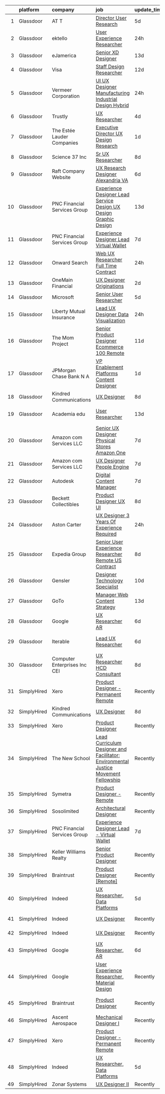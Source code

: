

|    | platform    | company                         | job                                                                                                                                                                                                                                                                                                                                                                                                                                                                                                                                                                                                                                                                                                                                                                                                                                                                                                                                                                                                                                                                                                                                                                                                                                                                                                                                                                                                                                                                                                                                                                                                                                                                                                                                                                                                                    | update_time   | location                  |
|---:|:------------|:--------------------------------|:-----------------------------------------------------------------------------------------------------------------------------------------------------------------------------------------------------------------------------------------------------------------------------------------------------------------------------------------------------------------------------------------------------------------------------------------------------------------------------------------------------------------------------------------------------------------------------------------------------------------------------------------------------------------------------------------------------------------------------------------------------------------------------------------------------------------------------------------------------------------------------------------------------------------------------------------------------------------------------------------------------------------------------------------------------------------------------------------------------------------------------------------------------------------------------------------------------------------------------------------------------------------------------------------------------------------------------------------------------------------------------------------------------------------------------------------------------------------------------------------------------------------------------------------------------------------------------------------------------------------------------------------------------------------------------------------------------------------------------------------------------------------------------------------------------------------------|:--------------|:--------------------------|
|  1 | Glassdoor   | AT T                            | [Director User Research](https://www.glassdoor.com/partner/jobListing.htm?pos=124&ao=1136043&s=58&guid=00000181661d4b96a6a271a806afeccb&src=GD_JOB_AD&t=SR&vt=w&cs=1_e077858b&cb=1655275605226&jobListingId=1007929053466&jrtk=3-0-1g5j1qiu2mbhp801-1g5j1qiuhjor2800-d3d2528466d3b8f3-)                                                                                                                                                                                                                                                                                                                                                                                                                                                                                                                                                                                                                                                                                                                                                                                                                                                                                                                                                                                                                                                                                                                                                                                                                                                                                                                                                                                                                                                                                                                                | 5d            | Dallas, TX                |
|  2 | Glassdoor   | ektello                         | [User Experience Researcher](https://www.glassdoor.com/partner/jobListing.htm?pos=102&ao=1110586&s=58&guid=00000181661d4b96a6a271a806afeccb&src=GD_JOB_AD&t=SR&vt=w&ea=1&cs=1_ef6562f3&cb=1655275605222&jobListingId=1007939618815&cpc=82ABD2B5CEB98952&jrtk=3-0-1g5j1qiu2mbhp801-1g5j1qiuhjor2800-915ffd92501460ca--6NYlbfkN0CLjQmfy67UqlWxJvyH5uxFrQGBFL1cdeZdgq-fUlKTljvii19VO40o9hODfeR06z4R3gKYeA12dSiTX4yFC_llT-SHO-vTVqwBvTr0TUeQ7sqQLmharss2OEzlzSIVsfsJmAiheDQVb3SGwk3mUzb-JDtsyTgnc840NTm9Xfdo-DwM4oPtxPVfXtd_PHWKQmd2QTB184VtNJGx4tBrBV4cjDxi8rKMSUH768CvY4Ep60Jcb8lqp9sqYjCEZt9e6jsYmyoe1xQH2DIi86wi_67hJhlRibs0HHqsXXJgNgq1MCddQU8vWrm8wSwxM5Ur5bPsVVjjdW6BebJCEJLbJ-LzEVyAuwGcWsnv8r4IsS0HBwA2zJzma5r6aRfmJb4mldYGEpCcUvu2_SQqtlxIaUbWuKJGA7NS8LkZTf25-RcOu5WFYt7iJuLbQ6lzADSD17jBELLKMSZqytfOWW094E4gUsq8v93M6QO22Zscyvsz1oyqhomajEfQ42CJAysBZ3He7Ax4WTqsFLtRlhXIJBcR)                                                                                                                                                                                                                                                                                                                                                                                                                                                                                                                                                                                                                                                                                                                                                                                                                                                                                                                                  | 24h           | Washington, DC            |
|  3 | Glassdoor   | eJamerica                       | [Senior XD Designer](https://www.glassdoor.com/partner/jobListing.htm?pos=115&ao=1136043&s=58&guid=00000181661d4b96a6a271a806afeccb&src=GD_JOB_AD&t=SR&vt=w&ea=1&cs=1_d4b6fe99&cb=1655275605223&jobListingId=1007910259550&jrtk=3-0-1g5j1qiu2mbhp801-1g5j1qiuhjor2800-4de8757ff4c289de-)                                                                                                                                                                                                                                                                                                                                                                                                                                                                                                                                                                                                                                                                                                                                                                                                                                                                                                                                                                                                                                                                                                                                                                                                                                                                                                                                                                                                                                                                                                                               | 13d           | Remote                    |
|  4 | Glassdoor   | Visa                            | [Staff Design Researcher](https://www.glassdoor.com/partner/jobListing.htm?pos=117&ao=1136043&s=58&guid=00000181661d4b96a6a271a806afeccb&src=GD_JOB_AD&t=SR&vt=w&cs=1_9745beca&cb=1655275605223&jobListingId=1007914977157&jrtk=3-0-1g5j1qiu2mbhp801-1g5j1qiuhjor2800-6e5edac88f45572f-)                                                                                                                                                                                                                                                                                                                                                                                                                                                                                                                                                                                                                                                                                                                                                                                                                                                                                                                                                                                                                                                                                                                                                                                                                                                                                                                                                                                                                                                                                                                               | 12d           | Austin, TX                |
|  5 | Glassdoor   | Vermeer Corporation             | [UI UX Designer   Manufacturing   Industrial Design   Hybrid](https://www.glassdoor.com/partner/jobListing.htm?pos=101&ao=1110586&s=58&guid=00000181661d4b96a6a271a806afeccb&src=GD_JOB_AD&t=SR&vt=w&ea=1&cs=1_8d3a9c6f&cb=1655275605221&jobListingId=1007939572469&cpc=CE83898D3A5B2434&jrtk=3-0-1g5j1qiu2mbhp801-1g5j1qiuhjor2800-5814b1387374f9ff--6NYlbfkN0AQhm7jCNPWkAtdbrHYinuEF-a0ad_XwdBYqI5V9T1t0eKmjEvq3vv5sOGzcJNLHLvIjBhYqmqlClFR6e98mvR4lkpUc3f2JXGugAMhnxLn-m9ANesKFbG4fAHzH33GX4vDGc_zmHO1yvG1hduN-bPLqT7qrNTUkiEl4C7Evff0_3N74_eX90ADEyK0E18Btu_ruYf9sFPCWTXmC16YlS-C4zeuU71fkVC8yBlJ7SdcGSzIwiC6fjjhbm9gEWvCQXVQSwThqFqrQ8iobR0CqTysp_8AjuBS5H1AV2XaQ7AK5buf3CSj4DQT-NNB31Aif3ycC7NSFzNSzLaZAo7Hmxm0YA9NuLqs8CvXZ0nTk-w7deIGuK-nBILuffe3iw2Xjd16bNMy-Qr17IQs9v7ikhQz8HLDnMgPFgqQwgoP93OUYWq0bA3Qhz1b0Yr6yEBVv20LqUg09gLGTlTK9sgOBZQOKd5TJwM-Cyg-qT_VZvzaW0_P2FEtBFTpLpP-U6lkTVQLPIQSBUKKFQ%3D%3D)                                                                                                                                                                                                                                                                                                                                                                                                                                                                                                                                                                                                                                                                                                                                                                                                                                                                                                     | 24h           | Pella, IA                 |
|  6 | Glassdoor   | Trustly                         | [UX Researcher](https://www.glassdoor.com/partner/jobListing.htm?pos=127&ao=1136043&s=58&guid=00000181661d4b96a6a271a806afeccb&src=GD_JOB_AD&t=SR&vt=w&cs=1_e8b74bce&cb=1655275605227&jobListingId=1007932383429&jrtk=3-0-1g5j1qiu2mbhp801-1g5j1qiuhjor2800-c3d90aaf2c817c95-)                                                                                                                                                                                                                                                                                                                                                                                                                                                                                                                                                                                                                                                                                                                                                                                                                                                                                                                                                                                                                                                                                                                                                                                                                                                                                                                                                                                                                                                                                                                                         | 4d            | San Carlos, CA            |
|  7 | Glassdoor   | The Estée Lauder Companies      | [Executive Director  UX Design   Research](https://www.glassdoor.com/partner/jobListing.htm?pos=103&ao=1110586&s=58&guid=00000181661d4b96a6a271a806afeccb&src=GD_JOB_AD&t=SR&vt=w&ea=1&cs=1_4ba6b0b7&cb=1655275605222&jobListingId=1007936688010&cpc=FD56AAAF1899B499&jrtk=3-0-1g5j1qiu2mbhp801-1g5j1qiuhjor2800-c2b845cbefcab524--6NYlbfkN0CxGdjep8Kzl0oB9O7apyRfO4_gxrOgeSrUZstG6H8c5sFfK8-LW0KgkBVxYSn8XH2mBqPZ52PnMa0CgR7CHDJbOsgYdf6UZag9E3mjpnO_OnbZ-Kxf1XMwz3nxlj8jsevQOC4nBtXXISgg6aPw84qNoaCwnHVfLZynf5EJl8FLukmgCIEJJLs1iOi4IKVlazdzGYOg1COE7zNZDWI4Hibg8PwqZbvy465jEPXkFKE8FzDg6X7q8tIB5SXGFsTvlviMQqTolF7jNzUrNyK2nfpYwhNFSgbpjriTjsDqOab2KVMhh-SVF_2zsQIogVW7ZABVCDJE5MzQpHSj2E-QxI8wmxMVimxa2MjONZ-1OeCwdNXqtT8-SLUMqUQAvzouU3Gvu0FKmjX7Tv6PPPujPDGo9sP3ACHoT9LKNeWG8CVqU3neZbxnF0opfFaTfPb_j939KdKDqQ5ixTqUZuTal4BRxqEyjOwo-sbKSryUK_qqnTJgJS-pskpqb7k50heIjT3nAD6nonZRqk657mkDl1Up)                                                                                                                                                                                                                                                                                                                                                                                                                                                                                                                                                                                                                                                                                                                                                                                                                                                                                                                    | 1d            | New York, NY              |
|  8 | Glassdoor   | Science 37 Inc                  | [Sr  UX Researcher](https://www.glassdoor.com/partner/jobListing.htm?pos=129&ao=1136043&s=58&guid=00000181661d4b96a6a271a806afeccb&src=GD_JOB_AD&t=SR&vt=w&ea=1&cs=1_759d9442&cb=1655275605227&jobListingId=1007921898768&jrtk=3-0-1g5j1qiu2mbhp801-1g5j1qiuhjor2800-2cbd305bc3d6ca8e-)                                                                                                                                                                                                                                                                                                                                                                                                                                                                                                                                                                                                                                                                                                                                                                                                                                                                                                                                                                                                                                                                                                                                                                                                                                                                                                                                                                                                                                                                                                                                | 8d            | Remote                    |
|  9 | Glassdoor   | Raft Company Website            | [UX Research   Designer  Alexandria  VA ](https://www.glassdoor.com/partner/jobListing.htm?pos=125&ao=1136043&s=58&guid=00000181661d4b96a6a271a806afeccb&src=GD_JOB_AD&t=SR&vt=w&ea=1&cs=1_3ed6a08b&cb=1655275605226&jobListingId=1007926793427&jrtk=3-0-1g5j1qiu2mbhp801-1g5j1qiuhjor2800-0f58f5d14b600521-)                                                                                                                                                                                                                                                                                                                                                                                                                                                                                                                                                                                                                                                                                                                                                                                                                                                                                                                                                                                                                                                                                                                                                                                                                                                                                                                                                                                                                                                                                                          | 6d            | Alexandria, VA            |
| 10 | Glassdoor   | PNC Financial Services Group    | [Experience Designer Lead  Service Design  UX Design  Graphic Design ](https://www.glassdoor.com/partner/jobListing.htm?pos=108&ao=1110586&s=58&guid=00000181661d4b96a6a271a806afeccb&src=GD_JOB_AD&t=SR&vt=w&cs=1_bedd2241&cb=1655275605222&jobListingId=1007909811222&cpc=1160948BCBA38B5B&jrtk=3-0-1g5j1qiu2mbhp801-1g5j1qiuhjor2800-f660ea2f247f7b44--6NYlbfkN0AMofH_6zXbiqn6xehDj89HQNfpf30LHk40Y3Yl5cZTpm-EXukPQNetNbgZyPcaSjlzxCjcqXpKjNzFi0IcXlGD241zTaxqoQYUoaBXR3HfkTEeYfcMe6mgGVv8b7Z7Z-e-b1tUQysCOVcpEj16Nz-3xJv0FT6HCsL90pBUWEmhNaxqdti5aetlM32ebwCi2aAdRBSd7HimYPgHJe7too-E8omOx2eeyRau2AnGOciLdjioOosivNscOgWsrTEPtAoV07yuZLuQ1vuZ_GTTcQqSDyh_9scZbL0nFdBvXJbBxMmNYLgz0pWvjVWbnkojTuagWDlRToF7LF5KLjjjFnCvPNwzSfKP9_vn420fXKBpqnAxWChiZDRsFllzenOwq9cDCDNOrbBLZmyFTDqZ9g-nA36rylOUpWh1RRu0ChGxNxoj-qQbB2rFWXQclsg8mdR0IJXKCM3-8CMo3xsa9v5cw2zV7bA6WaL9gUvYpDO1JEhgvQGxC3kNDNqFmV9t4o2oGrQ671ZLi2RjechYaW8thhtBannXG8jU9KAMo5X4x0MtzpPM3414z3mIkVZrxtjcVC5gbU_wlim3vkV_OBh26dwYQhWO3YPX2ABw2tp6Ljz6IQVVS6n4ZsUzUWtHpcksSk4eGjs31106aj6yojLB6-fCmqjtel7wsFp_Q-8digpvBPiAGV7Kmtl25IO7ItHOs7DxEwJRBY8DgwS0Xwf3XC1f9QauMQHstmkVStJF-izIQdfXuu5uZksxbyJZZKNQOOTJQmDclHZcGkPR6Ccvk8IPRSEUssY7r8OB2_5HWPQrEgipEWhGnc8CAhWTBDSGpHaUBmaFKt6_UxHWNd9eWIfEjoVAiQ78HrcQttmYk7RsxHxsXkz9AIoq2FxCqCSuFpEkeld0sg9pG4PUYs_C1DIRvvhch-67f7keyjQlw78TcmqAXO7bynkTu4HjWA2Jfx6Tzo-THAZ8WEfl-pCR12D4IUqfxCUIX96b665Cnxxlsi_Pbp0BRsrREM3bj8qrXTu_Huv4OIJsdKSdxrh0X6wvN8yUqp0sZFawV8snRJkJJ2bW-V8A9u9TrB5Ml_oq3gACxVNDBrarklGJ7VkdTfm1Glk17KY6-c_ryKgGo40TtrMcgfBgECvP30idI1TVQSb0VCGiTcOG3TajJOq1EbVgeomc-4v1g5pReWU9M6aRa7PLtB7EnbxVPG823no0v2TPhjddXlBxapj43B9L2o4PT-ycMuSy_BAZWKbBMFaUCgHZaB-DZZ7mQzq-Jr2e1QxUjUVyFvNe0vvtlOXF9smty2KLWeImU9vg4TiZW0q2qyb9gORSIVLPiEIyTcDk1AWw8AMfVhYlltHoBDhOnd77DYwdeQb88uEwtMo-QQ%3D%3D) | 13d           | Pittsburgh, PA            |
| 11 | Glassdoor   | PNC Financial Services Group    | [Experience Designer Lead   Virtual Wallet](https://www.glassdoor.com/partner/jobListing.htm?pos=107&ao=1110586&s=58&guid=00000181661d4b96a6a271a806afeccb&src=GD_JOB_AD&t=SR&vt=w&cs=1_62c6deae&cb=1655275605222&jobListingId=1007923495855&cpc=FAE5E775D180B2FB&jrtk=3-0-1g5j1qiu2mbhp801-1g5j1qiuhjor2800-576b7332490ec572--6NYlbfkN0AMofH_6zXbiqn6xehDj89HQNfpf30LHk40Y3Yl5cZTpm-EXukPQNetNbgZyPcaSjl_CT7Iwa2Ww9PL5vDcyeit2RiyYumI0QJGvHfKuRGmU1l2Z5tZh9jpBx_D5h1p10mU2Cy7OKZWHNFxu2UMLPJiULUvO-jyPyOXfpmzraJeeXJVTGYHOvNeRE8kV3ePydtxU3JtW4720WSjE5YztifhZw4T4UIVoeeCU5i3p4zaX_IT8rKF_0MLdl17FeQLVkw2tppB-4bH9RWIMFMXC00KYym0D2KewTjmCvUxnWXMcMpyLWCa3wX1bvq5x6JulngRFo7ZxjqNARS4gIALLLe4Y-wdfhehyvPN4dJFlb3_N7qvFDlVAnwdjzLBSuVz8KF8D3nYkpi0ybL8T-K1qPIZdfVa_Cif3wIsKzWp6gABhCllW4TIUkmuUBgS2Du6tio5BsQnSi8vPt69X3ftBIru0aaNdX5gy_yCAc9wWZbpi0-nwu1q_Odq7zbDTuF6l9M3G77NhsYBEtmC_TDj82NYjEc322OJIRcjjkTVc8Zg0BEsRU54sDNAbVaxQZm28X0OZgFt2s_3jbgXhvQQAJgCBctLg_pyqCS1Kb5XYe5d5tuhJRgGroQPEBVy76JQyZRD7vRwVMadXYDtA8iv02OTDSQ32J6nzMa1yogRJZwi8JaZtzWnrp9ITI_sAlszCI_ABgCuXnPDeJVA0XsP4HHlCDcT3EOlmn1DBYAB3_Du9Sv6Kiu9zVmir8zUXh648BKmV7DKcnNTcmaghPOcU2wLYXeKekUmFzmVy8E3wE9TQrus-BOfD8QV1ccncfQKqgvgW3A5MHs4AEZJZnBQTz_yRS-WUQQELrYir9vmAUiwfZH7N9zmfcCIvP-FVYvAgAFTOUaCAECYFbA90WyZPzjR3kGvhBLuMe3QO_dCG7ZdbXw1peuSqhirWTqqq8q_j4apdHgko1lYjbGHGmLZOEBFofS1ohYXDa8wkxe8TT3WBGllycZOag5wp6ztT9AL0ad0Etw7nmCxOb0XUXeR4y8WPfvLzzmiHPexc7Ep-aOyTZbw288ArFiNq5Zk8fs4F93hD9kLVBShanbkK5hXfxwYDrEcuXujIE7oMa9bfmnHI42e04UTude0iGIOxa3veRusaFijTE6p49YaRXYqVJHZcyUeeNaXmwgiI5p8CMeN7AkqdV2qZgNEL0IjD7WtKWvhgm2ALEpVnPZDYiiOfVtA2LCb5B9oBJXp10fwzYDbudSn35qs__j_RnntmCngXfk%3D)                                                                                                                                          | 7d            | Pittsburgh, PA            |
| 12 | Glassdoor   | Onward Search                   | [Web UX Researcher  Full Time  Contract ](https://www.glassdoor.com/partner/jobListing.htm?pos=105&ao=1110586&s=58&guid=00000181661d4b96a6a271a806afeccb&src=GD_JOB_AD&t=SR&vt=w&cs=1_23cbd6f5&cb=1655275605222&jobListingId=1007940042341&cpc=AF1E4A3695F490BE&jrtk=3-0-1g5j1qiu2mbhp801-1g5j1qiuhjor2800-46016db12243d46a--6NYlbfkN0B7YoEZZ2QAGDyEGGmBPAUWSHc1Mt3sMCn9FehKcWA3w0jw7EbYYLNYrsl7tzDtlmlQSUvfRpJRCbv_P0iYogh_lSFwspnq4sCwQ51b79w-0e-rcgtuqIJpxCMci_goJtyYRxG9MaUhxITQ-9vrLjypFDZqPJxd_WX2bfBWTrzN5gSQrBTR7A1EN8wevyto1QbBKvT1f1AqhRbLzq4L7z2cClPPYPrjtApRKKkGVAIJGnq_1Sl6ooxQsYTYA6UfSVsSgvi2HYpfcQ2hQag2TLTrbfwLyMy0dLEdELTO6b-HDO4PKY5gfKQN1l2eks5aUVP9oj5jG7nA00lBGlpgiGHbRnKo-96QtdijgPsG7APNImSlT9X7GQ_sp2f-ZqCdSgnIlMwv_wKoLpMzRTTc6epuvk2wSb7GY5U4YkEb5YLqaWdUhgWswVIFA8ZZPDvD2iVKQPishX56ZNY9zD1IhgyCTaz_-QFoxnahrDsHyCmaVUkjjaYOsSHjPsDy3LW0KjDeLqwRSRHCCcMp7tjk987AcWHjBLgiqBdr0pHLRuQXCwIFuHf5FJbe4WZEtkwthFmEHcB1Pi8qC3n-vdvdP8agrtNSEfKC7u5SBOBT-Kx5OxoMTxfI81zm-AphRfBjGPkoegEpK5KNuq1BIekuScF7GcfoyxzMTv4Nnr42Fd5lgfHvXuYDAhxKTkvSxP0u8MGU07vqacBUJ2GQmWKCEVcI4ZsvNnt3r3Cxn8FuYcuQb8j24rOEsOo2VXUE9sSwmM1wk8loYirlpqJvKCZRLzQCAWLzFgAfi_M4vysGKZjZPqGF3Jxx66FqcXaSpJLM2CAZ2TQTKeWtkqu2ND9WWH1KOQU_2pvDDPPIpzKUg2MKLl8wGkViw3fZqdba9tOvD6Zuo2fMXfro9hdODvYlaS6r_baMgtzUk5InSjdqrn0Pwidun2lhJZsBJYWgCCeeA58-gySFSXqL36w8hJp52dGgoPNydV5T2i--JNVdEh1DABQ_RiPN_z_TVqxPP9A6o_IXS9_F4zC-Xw%3D%3D)                                                                                                                                                                                                                                                                                                                                                                                              | 24h           | Newark, CA                |
| 13 | Glassdoor   | OneMain Financial               | [UX Designer   Originations](https://www.glassdoor.com/partner/jobListing.htm?pos=109&ao=1110586&s=58&guid=00000181661d4b96a6a271a806afeccb&src=GD_JOB_AD&t=SR&vt=w&cs=1_0d59a9bf&cb=1655275605222&jobListingId=1007934652717&cpc=47CFDC01B3F81FAC&jrtk=3-0-1g5j1qiu2mbhp801-1g5j1qiuhjor2800-655a13ca110b8d0e--6NYlbfkN0Bjlu5n-gv5HO0Uw8oUWkLCzq7-4ueCq4bqHo-b0jTNgEo79qTxKEF1eiLEZ0uE3qfneuo-fLvPZHgJQCk9lQkOpW9LDx7iqb7FNLwwsrXhSRnqo8N6_D49VviN9IBgeXL7Me5NY4da_5_1tH042Cdp1mDcMT1qxbDDsCisQQfcWWB3KOFgp8mckf4S0gEANgDUui6rHhd9IFCfw-DXCnYri17LkSJEJwvL-ct3gCm3EZ2RKe_oSFpIncXh-X5MNSuWW7ZLDSV8oaVZbezFxUQR74XFsfmmbGfRyJQYh0R-dIG3t1Y3rZ6PyqFhx8bnwTPq4TL_QewJOIT5_JY0El1VszIH_0XEX__kj_caBIa4kqGgrar_YJZFwQSVi8GGfi0B_ffmv-yfWhdE-cmYrY1RVNACLRyWhdGZgmBpGDkpZnuqqgYZOPd9S3TiYMUawrg%3D)                                                                                                                                                                                                                                                                                                                                                                                                                                                                                                                                                                                                                                                                                                                                                                                                                                                                                                                                                                                                                         | 2d            | Fort Worth, TX            |
| 14 | Glassdoor   | Microsoft                       | [Senior User Researcher](https://www.glassdoor.com/partner/jobListing.htm?pos=118&ao=1136043&s=58&guid=00000181661d4b96a6a271a806afeccb&src=GD_JOB_AD&t=SR&vt=w&cs=1_8a807968&cb=1655275605223&jobListingId=1007929531807&jrtk=3-0-1g5j1qiu2mbhp801-1g5j1qiuhjor2800-6a71becde8edb400-)                                                                                                                                                                                                                                                                                                                                                                                                                                                                                                                                                                                                                                                                                                                                                                                                                                                                                                                                                                                                                                                                                                                                                                                                                                                                                                                                                                                                                                                                                                                                | 5d            | Redmond, WA               |
| 15 | Glassdoor   | Liberty Mutual Insurance        | [Lead UX Designer   Data Visualization](https://www.glassdoor.com/partner/jobListing.htm?pos=104&ao=1110586&s=58&guid=00000181661d4b96a6a271a806afeccb&src=GD_JOB_AD&t=SR&vt=w&cs=1_a88caac6&cb=1655275605221&jobListingId=1007940071636&cpc=E773D000C9BC26FA&jrtk=3-0-1g5j1qiu2mbhp801-1g5j1qiuhjor2800-23c8841b6c21757c--6NYlbfkN0D19kSVUiNzG2UWy1lRGehFMusHrHGUl8ru40ax50wmt-THYVDVXiQ1RxehNPznEJE1U7VDE0f2KIsFInOFhur_BYiO6_npZ3qtwMUX1c-HLGgfGN79yWfITd6vLFPpn0JsUPpP4kjWKD_NlSFGJfZJuLLIw_jLgqt9CjkkYS7CbD0SS8COKb4tqmulSzt0qpz5goKHyp1-NMwevO81Ie-S8l_cBH-aXQ4vFJhL6lj8ed9YQBBF-EVfAUieF4pF6pKCOQ8p03i3JYShUFyk2esjeENMMmv6X1tWvfr639qgd1g39pmGbvHtwq6_VASuYZfsjbopRWr87HctSy5o_6VSnXnd0vZdWiVO-G5iFjNktMDqXwzadAi0YXnFfa50Eqj2jZ-BH24SlJmDRWceAEJW4l7shBiLjy9xyCPjAM21MmGpS58_cVGQV4rkYUZeeuq5X3iWFX4K8fhQR0L4oMUiYGM2TwVzyo93FFnupW5VVUGD0TE_Ansj9oAqe4a1TLXDAUdZordRfAaRHV9KKYxIczFSQFphhI_-xCg8yPbhUVqqwjTvmDnAbPrfAuVBw-e-7C26PSqzWuw5ihOveFo0_FUQnjcgHt7FYbF3Xyg-HTbl6MWrFl3_KFmF-xaCKf-Z-dvBl4eLKw%3D%3D)                                                                                                                                                                                                                                                                                                                                                                                                                                                                                                                                                                                                                                                                                                                                                                                                | 24h           | Remote                    |
| 16 | Glassdoor   | The Mom Project                 | [Senior Product Designer  Ecommerce  100  Remote ](https://www.glassdoor.com/partner/jobListing.htm?pos=106&ao=1110586&s=58&guid=00000181661d4b96a6a271a806afeccb&src=GD_JOB_AD&t=SR&vt=w&cs=1_1c476a4c&cb=1655275605222&jobListingId=1007916631797&cpc=D2F1DE17EE1F43B9&jrtk=3-0-1g5j1qiu2mbhp801-1g5j1qiuhjor2800-5dc217c156d2c160--6NYlbfkN0BDp_epf89aHDQhKpPegNJQ_ldQpEFZQsM9OcONMGxWx6pU56EKHF58QjVdAUvn2gUtaHUX3eLkJUiJQbi6OaBCyzUet3Z3d50_CjC2tXwtJcpx5M_a7xHbrE0_NT1JBo_I04700zYR1GArHt4e4I2AyoeFWxNoCyUlXVVhu8DkOuV_rtohP-ykCF1AY_QxfwfVB3lUKmJmT6c8UsHYZKBh9_PiDMuowFYfTJua1TS7KuDfL2-0BYBGDLqdoZtILurLeS82PA_jK2c37Yn1zYXfhJ9dZkt65hYtJl9kKhER5JWZwqUeMY9mC1Yc_xMB-mrXGsVWYy_2AptnESMFLebKiVCaW_LAyj_WmADnlQdLfhMRSzLLwFDZ4ORDBfNdgeLX6CLyYDVVVQ5ZY67ZiFjcVSN0qd-cTwHgFdrAfRpTkMFVD0WvXhm-uyFZLcxCjKQ4MWuKZgFOIqrWlkC3RHPPXwl65OVJglfdolgDUXSqNLtCMODvM35NidQBrEYF6aoVkZaIgGhqjpHip4mjxzrocGfeOJKV23cfJobR_PoGXcFXyge2JtuqKe2ipqNmPwbl0Fu6JfngmA%3D%3D)                                                                                                                                                                                                                                                                                                                                                                                                                                                                                                                                                                                                                                                                                                                                                                                                                                                     | 11d           | Remote                    |
| 17 | Glassdoor   | JPMorgan Chase Bank  N A        | [VP Enablement Platforms Content Designer](https://www.glassdoor.com/partner/jobListing.htm?pos=119&ao=1136043&s=58&guid=00000181661d4b96a6a271a806afeccb&src=GD_JOB_AD&t=SR&vt=w&cs=1_4670b772&cb=1655275605223&jobListingId=1007935152602&jrtk=3-0-1g5j1qiu2mbhp801-1g5j1qiuhjor2800-35e50d5fd16cc711-)                                                                                                                                                                                                                                                                                                                                                                                                                                                                                                                                                                                                                                                                                                                                                                                                                                                                                                                                                                                                                                                                                                                                                                                                                                                                                                                                                                                                                                                                                                              | 1d            | Columbus, OH              |
| 18 | Glassdoor   | Kindred Communications          | [UX Designer](https://www.glassdoor.com/partner/jobListing.htm?pos=112&ao=1136043&s=58&guid=00000181661d4b96a6a271a806afeccb&src=GD_JOB_AD&t=SR&vt=w&ea=1&cs=1_305f6a4e&cb=1655275605223&jobListingId=1007921846710&jrtk=3-0-1g5j1qiu2mbhp801-1g5j1qiuhjor2800-f343ba97e14ae0b7-)                                                                                                                                                                                                                                                                                                                                                                                                                                                                                                                                                                                                                                                                                                                                                                                                                                                                                                                                                                                                                                                                                                                                                                                                                                                                                                                                                                                                                                                                                                                                      | 8d            | Remote                    |
| 19 | Glassdoor   | Academia edu                    | [User Researcher](https://www.glassdoor.com/partner/jobListing.htm?pos=114&ao=1136043&s=58&guid=00000181661d4b96a6a271a806afeccb&src=GD_JOB_AD&t=SR&vt=w&cs=1_f4031d50&cb=1655275605223&jobListingId=1007910214555&jrtk=3-0-1g5j1qiu2mbhp801-1g5j1qiuhjor2800-2cfd38210a17fdc2-)                                                                                                                                                                                                                                                                                                                                                                                                                                                                                                                                                                                                                                                                                                                                                                                                                                                                                                                                                                                                                                                                                                                                                                                                                                                                                                                                                                                                                                                                                                                                       | 13d           | San Francisco, CA         |
| 20 | Glassdoor   | Amazon com Services LLC         | [Senior UX Designer  Physical Stores  Amazon One](https://www.glassdoor.com/partner/jobListing.htm?pos=126&ao=1136043&s=58&guid=00000181661d4b96a6a271a806afeccb&src=GD_JOB_AD&t=SR&vt=w&cs=1_863ae7d8&cb=1655275605226&jobListingId=1007922677498&jrtk=3-0-1g5j1qiu2mbhp801-1g5j1qiuhjor2800-b88d444403b591c1-)                                                                                                                                                                                                                                                                                                                                                                                                                                                                                                                                                                                                                                                                                                                                                                                                                                                                                                                                                                                                                                                                                                                                                                                                                                                                                                                                                                                                                                                                                                       | 7d            | Seattle, WA               |
| 21 | Glassdoor   | Amazon com Services LLC         | [UX Designer  People Engine](https://www.glassdoor.com/partner/jobListing.htm?pos=116&ao=1136043&s=58&guid=00000181661d4b96a6a271a806afeccb&src=GD_JOB_AD&t=SR&vt=w&cs=1_6b5799e2&cb=1655275605223&jobListingId=1007922687053&jrtk=3-0-1g5j1qiu2mbhp801-1g5j1qiuhjor2800-706c21dc2cb9d1c6-)                                                                                                                                                                                                                                                                                                                                                                                                                                                                                                                                                                                                                                                                                                                                                                                                                                                                                                                                                                                                                                                                                                                                                                                                                                                                                                                                                                                                                                                                                                                            | 7d            | Seattle, WA               |
| 22 | Glassdoor   | Autodesk                        | [Digital Content Manager](https://www.glassdoor.com/partner/jobListing.htm?pos=130&ao=1136043&s=58&guid=00000181661d4b96a6a271a806afeccb&src=GD_JOB_AD&t=SR&vt=w&cs=1_491fb6f5&cb=1655275605227&jobListingId=1007924255602&jrtk=3-0-1g5j1qiu2mbhp801-1g5j1qiuhjor2800-25a9e8c58a93f385-)                                                                                                                                                                                                                                                                                                                                                                                                                                                                                                                                                                                                                                                                                                                                                                                                                                                                                                                                                                                                                                                                                                                                                                                                                                                                                                                                                                                                                                                                                                                               | 7d            | Boston, MA                |
| 23 | Glassdoor   | Beckett Collectibles            | [Product Designer  UX UI ](https://www.glassdoor.com/partner/jobListing.htm?pos=113&ao=1136043&s=58&guid=00000181661d4b96a6a271a806afeccb&src=GD_JOB_AD&t=SR&vt=w&ea=1&cs=1_8c4a5857&cb=1655275605223&jobListingId=1007920548321&jrtk=3-0-1g5j1qiu2mbhp801-1g5j1qiuhjor2800-7ce6155e380e491a-)                                                                                                                                                                                                                                                                                                                                                                                                                                                                                                                                                                                                                                                                                                                                                                                                                                                                                                                                                                                                                                                                                                                                                                                                                                                                                                                                                                                                                                                                                                                         | 8d            | Remote                    |
| 24 | Glassdoor   | Aston Carter                    | [UX Designer  3  Years Of Experience Required ](https://www.glassdoor.com/partner/jobListing.htm?pos=110&ao=1110586&s=58&guid=00000181661d4b96a6a271a806afeccb&src=GD_JOB_AD&t=SR&vt=w&ea=1&cs=1_044b848e&cb=1655275605223&jobListingId=1007939682292&cpc=6FC5BA77C9A4CD78&jrtk=3-0-1g5j1qiu2mbhp801-1g5j1qiuhjor2800-2faf306938daba57--6NYlbfkN0ChYVx_I3yfZ_JDY3EFoivtqvi_stwnZ_kRt8Dowt_l_d1ydueao4NEv8X4QANiVn8o81PpOrtHJmuWw0UIOcgqCa-vQY-i4HJ24p5p0jm2mMZdgWXqleTMydSQA--QueAsrArFUk8BEJejJWYNH3QC9OrU8jHHvj97I6e_3ar3Q9fHoDFMCShoAN7G9fcNhZs9wvBp-SqbGKA3EUIaDlAa4IPz9_HiCRQQMB1qh2cf5SILyHnQ00eMAX9W7abhcq7MD2hcgV9rvdVINWpiPWjMpMX99QIEJjUQ0qARkDvyAAnRlqdL01l5tHBqQMuYDcNYIIib_sEtGhfa3etDU9140mUVY1fF_9D9kzKS5ISHJU1vWri1hkXHdmEr4NbhPQTNH9T1bRNz7I6VUrLRh4Vt1VhIJdcdT3jyX4grVuSkjcdgpjVjPk0Jp9CSQrbZ8VVEBB-nC3DWssQLaM-a0YauZ2HXOrwd3l_VglVMYiaXhKpUKbFUr6sAqZC1tJ__D0ZvX-GJ4lec5ShRlDY-xkn9OQdEZ1KNalA7EV94gv4C2jiEUKs1A80i2he1XBftywCduUASwX7OaTZ9etZ0QHD7vVHRSTxWQ-PbtRk04KRd0QU-InJZCF_RCO1vOD1ij6DIOANpSqhJcxpFM2sVOAMTdNC6Ef-HHjI_OxFOcuzNSvYwgTj-zO3P85_UYTLBbu2CzxZvKgcS4fWfhquaAWm6Ujx4b6_Nvx7orBcGX5nUf988lQ3PjnbNEUKLVd9iP4A34eFy9Hsnhfipbx-spL9z0huBqeoIboqj3W7D6TFkrAWEpYOweFOstd9y5y4QEP1JExnERXo-E3EQ79R-iL2EOMl3OK_OF97XATmhRhdmPfTAKTxQYUGZVc8sBMMJrqndi-xX5A03zv7lKMIY2y8MlU_wCqbtZfFwqBhbOE2Pp94QR-if8YFEzAjlWGE6JNM-D3Bla_HvlzoQhdTlPbDIEgTdFDGeYho%3D)                                                                                                                                                                                                                                                                                                                                                                                                                                 | 24h           | New York, NY              |
| 25 | Glassdoor   | Expedia Group                   | [Senior User Experience Researcher   Remote  US   Contract ](https://www.glassdoor.com/partner/jobListing.htm?pos=123&ao=1136043&s=58&guid=00000181661d4b96a6a271a806afeccb&src=GD_JOB_AD&t=SR&vt=w&ea=1&cs=1_3fbbbba8&cb=1655275605226&jobListingId=1007921506891&jrtk=3-0-1g5j1qiu2mbhp801-1g5j1qiuhjor2800-0afa602929549c66-)                                                                                                                                                                                                                                                                                                                                                                                                                                                                                                                                                                                                                                                                                                                                                                                                                                                                                                                                                                                                                                                                                                                                                                                                                                                                                                                                                                                                                                                                                       | 8d            | Seattle, WA               |
| 26 | Glassdoor   | Gensler                         | [Designer Technology Specialist](https://www.glassdoor.com/partner/jobListing.htm?pos=122&ao=1136043&s=58&guid=00000181661d4b96a6a271a806afeccb&src=GD_JOB_AD&t=SR&vt=w&cs=1_6f948848&cb=1655275605225&jobListingId=1007917542324&jrtk=3-0-1g5j1qiu2mbhp801-1g5j1qiuhjor2800-f7627c12d413dfa5-)                                                                                                                                                                                                                                                                                                                                                                                                                                                                                                                                                                                                                                                                                                                                                                                                                                                                                                                                                                                                                                                                                                                                                                                                                                                                                                                                                                                                                                                                                                                        | 10d           | Las Vegas, NV             |
| 27 | Glassdoor   | GoTo                            | [Manager  Web Content Strategy](https://www.glassdoor.com/partner/jobListing.htm?pos=128&ao=1136043&s=58&guid=00000181661d4b96a6a271a806afeccb&src=GD_JOB_AD&t=SR&vt=w&cs=1_d7c8b64c&cb=1655275605227&jobListingId=1007910497836&jrtk=3-0-1g5j1qiu2mbhp801-1g5j1qiuhjor2800-78ccaa84cafbe570-)                                                                                                                                                                                                                                                                                                                                                                                                                                                                                                                                                                                                                                                                                                                                                                                                                                                                                                                                                                                                                                                                                                                                                                                                                                                                                                                                                                                                                                                                                                                         | 13d           | Remote                    |
| 28 | Glassdoor   | Google                          | [UX Researcher  AR](https://www.glassdoor.com/partner/jobListing.htm?pos=120&ao=1136043&s=58&guid=00000181661d4b96a6a271a806afeccb&src=GD_JOB_AD&t=SR&vt=w&cs=1_ec09151c&cb=1655275605223&jobListingId=1007926549078&jrtk=3-0-1g5j1qiu2mbhp801-1g5j1qiuhjor2800-d861bfc41e3b8d5e-)                                                                                                                                                                                                                                                                                                                                                                                                                                                                                                                                                                                                                                                                                                                                                                                                                                                                                                                                                                                                                                                                                                                                                                                                                                                                                                                                                                                                                                                                                                                                     | 6d            | Mountain View, CA         |
| 29 | Glassdoor   | Iterable                        | [Lead UX Researcher](https://www.glassdoor.com/partner/jobListing.htm?pos=121&ao=1136043&s=58&guid=00000181661d4b96a6a271a806afeccb&src=GD_JOB_AD&t=SR&vt=w&cs=1_0721bb6f&cb=1655275605225&jobListingId=1007926401455&jrtk=3-0-1g5j1qiu2mbhp801-1g5j1qiuhjor2800-7e6837ad7d769888-)                                                                                                                                                                                                                                                                                                                                                                                                                                                                                                                                                                                                                                                                                                                                                                                                                                                                                                                                                                                                                                                                                                                                                                                                                                                                                                                                                                                                                                                                                                                                    | 6d            | San Francisco, CA         |
| 30 | Glassdoor   | Computer Enterprises  Inc   CEI | [UX Researcher HCD Consultant](https://www.glassdoor.com/partner/jobListing.htm?pos=111&ao=1110586&s=58&guid=00000181661d4b96a6a271a806afeccb&src=GD_JOB_AD&t=SR&vt=w&ea=1&cs=1_0d942930&cb=1655275605223&jobListingId=1007920926725&cpc=9908D8D4413DBB8A&jrtk=3-0-1g5j1qiu2mbhp801-1g5j1qiuhjor2800-4c9f2fc5cfa6434a--6NYlbfkN0AVVnl_N3xmP3MApcGA3sr6MLnz8P423WWILI1WvbjE8Ry71v-lom9NKs8rBQiPPScQq2Jd159S6tgXSHtiWz03a2cKPIldu_s6wKc25YgOs7p4qervFx_mNRZlvbTb4PUOQyjzFtDQfV6ld4ry7RSOWqgUMPkjMEq1w7t0ke-vfywQBjumoHOseBCQ58pLZ2SBblaSGeYci2FWX_7895W23zWZzKsRxG-bm56oqKc_gdVG8LI3nX08mJSYQcUFVYs5TZx3tLHkoFZOf8eAd2LID9v92B1ctKZhkA8HW-p7SWyQNte1nP99Syy_e0AsU89vwIy5GptAb1kfjKLTOnDmVAjvfcCN0E5X6s9pMZr1kyv_P8mHrSF7jlAvgi3923h-GYRrb80jiBEvTpIFwTmn4rtGjhqn8PR5Sev6w18X5rPZMQ8rBWMMcdFmMKJoccnJOefDg5l5ZryT36SyRqnr8p9xMPXxp5IfvxDI2LreUhsm4XfOux-0atuGekb0B1tq-WGXyGWlJw%3D%3D)                                                                                                                                                                                                                                                                                                                                                                                                                                                                                                                                                                                                                                                                                                                                                                                                                                                                                                                                    | 8d            | Remote                    |
| 31 | SimplyHired | Xero                            | [Product Designer - Permanent Remote](https://www.simplyhired.com/job/K1mMEySX_5En41yC8hmkSVPppCHOvbNbjXzAaQ-BtdZcHUJ3z1V--Q?q=generative+designer)                                                                                                                                                                                                                                                                                                                                                                                                                                                                                                                                                                                                                                                                                                                                                                                                                                                                                                                                                                                                                                                                                                                                                                                                                                                                                                                                                                                                                                                                                                                                                                                                                                                                    | Recently      | Remote                    |
| 32 | SimplyHired | Kindred Communications          | [UX Designer](https://www.simplyhired.com/job/E2ajmNRHO47_LZZH7tXFfLWhMX7TPvZewuex6lwiPOMfG6FuNf7AYw?q=generative+designer)                                                                                                                                                                                                                                                                                                                                                                                                                                                                                                                                                                                                                                                                                                                                                                                                                                                                                                                                                                                                                                                                                                                                                                                                                                                                                                                                                                                                                                                                                                                                                                                                                                                                                            | 8d            | Remote                    |
| 33 | SimplyHired | Xero                            | [Product Designer](https://www.simplyhired.com/job/JZHhONnCJ-faHo-GeUgGdSwrHuGwhnYt9sd0NRKOI1M15yLpQamHwA?q=generative+designer)                                                                                                                                                                                                                                                                                                                                                                                                                                                                                                                                                                                                                                                                                                                                                                                                                                                                                                                                                                                                                                                                                                                                                                                                                                                                                                                                                                                                                                                                                                                                                                                                                                                                                       | Recently      | New York, NY              |
| 34 | SimplyHired | The New School                  | [Lead Curriculum Designer and Facilitator; Environmental Justice Movement Fellowship](https://www.simplyhired.com/job/c6lhlmUs3xLaS3m7eNDTz0T_YGz-rVT_GYuG8d1ALSvVQJ27OD_xHg?q=generative+designer)                                                                                                                                                                                                                                                                                                                                                                                                                                                                                                                                                                                                                                                                                                                                                                                                                                                                                                                                                                                                                                                                                                                                                                                                                                                                                                                                                                                                                                                                                                                                                                                                                    | Recently      | New York, NY              |
| 35 | SimplyHired | Symetra                         | [Product Designer - Remote](https://www.simplyhired.com/job/hSkWjaWMYgFhCFQx-vz3tfIowyPuP4lujgWiB5HyDVHP--PC0XA9tQ?q=generative+designer)                                                                                                                                                                                                                                                                                                                                                                                                                                                                                                                                                                                                                                                                                                                                                                                                                                                                                                                                                                                                                                                                                                                                                                                                                                                                                                                                                                                                                                                                                                                                                                                                                                                                              | Recently      | Bellevue, WA              |
| 36 | SimplyHired | Sosolimited                     | [Architectural Designer](https://www.simplyhired.com/job/1wnZZjS_T2B-Khb33FLg8m5W26VpFJO-O7M0joPbDLzOi2-l3WqCTg?q=generative+designer)                                                                                                                                                                                                                                                                                                                                                                                                                                                                                                                                                                                                                                                                                                                                                                                                                                                                                                                                                                                                                                                                                                                                                                                                                                                                                                                                                                                                                                                                                                                                                                                                                                                                                 | Recently      | Boston, MA                |
| 37 | SimplyHired | PNC Financial Services Group    | [Experience Designer Lead - Virtual Wallet](https://www.simplyhired.com/job/s5glw0oM_9id8v1HpjJtxpwG6ZEFof3GB-vJYuMIGRtnc4pCR5_K3w?q=generative+designer)                                                                                                                                                                                                                                                                                                                                                                                                                                                                                                                                                                                                                                                                                                                                                                                                                                                                                                                                                                                                                                                                                                                                                                                                                                                                                                                                                                                                                                                                                                                                                                                                                                                              | 7d            | Pittsburgh, PA            |
| 38 | SimplyHired | Keller Williams Realty          | [Senior Product Designer](https://www.simplyhired.com/job/j0nyWMRNxtcQstMHVo3bfqDjeJws-b_GqlnSDyYB7lIYlZcptTnnBQ?q=generative+designer)                                                                                                                                                                                                                                                                                                                                                                                                                                                                                                                                                                                                                                                                                                                                                                                                                                                                                                                                                                                                                                                                                                                                                                                                                                                                                                                                                                                                                                                                                                                                                                                                                                                                                | Recently      | Remote                    |
| 39 | SimplyHired | Braintrust                      | [Product Designer [Remote]](https://www.simplyhired.com/job/RCwSGdYu0oFr0SZB_qa2dBbMVo6kAi5nV7IWPv4u0yveJVrx-97BmQ?q=generative+designer)                                                                                                                                                                                                                                                                                                                                                                                                                                                                                                                                                                                                                                                                                                                                                                                                                                                                                                                                                                                                                                                                                                                                                                                                                                                                                                                                                                                                                                                                                                                                                                                                                                                                              | Recently      | San Francisco, CA         |
| 40 | SimplyHired | Indeed                          | [UX Researcher, Data Platforms](https://www.simplyhired.com/job/CEe2Z2rUNKcVDWjCR0m3Wg4irNLyjQoxSYP8Zd1PymUUY_KzyxjEIw?q=generative+designer)                                                                                                                                                                                                                                                                                                                                                                                                                                                                                                                                                                                                                                                                                                                                                                                                                                                                                                                                                                                                                                                                                                                                                                                                                                                                                                                                                                                                                                                                                                                                                                                                                                                                          | 5d            | United States +1 location |
| 41 | SimplyHired | Indeed                          | [UX Designer](https://www.simplyhired.com/job/7GiZIE7D3Vdy_WwQaWJKRxT3iPyT6Rqzli4Zo5eTP3IEz4tsOt1bKA?q=generative+designer)                                                                                                                                                                                                                                                                                                                                                                                                                                                                                                                                                                                                                                                                                                                                                                                                                                                                                                                                                                                                                                                                                                                                                                                                                                                                                                                                                                                                                                                                                                                                                                                                                                                                                            | Recently      | United States             |
| 42 | SimplyHired | Indeed                          | [UX Designer](https://www.simplyhired.com/job/7GiZIE7D3Vdy_WwQaWJKRxT3iPyT6Rqzli4Zo5eTP3IEz4tsOt1bKA?q=generative+designer)                                                                                                                                                                                                                                                                                                                                                                                                                                                                                                                                                                                                                                                                                                                                                                                                                                                                                                                                                                                                                                                                                                                                                                                                                                                                                                                                                                                                                                                                                                                                                                                                                                                                                            | Recently      | United States             |
| 43 | SimplyHired | Google                          | [UX Researcher, AR](https://www.simplyhired.com/job/i0oU9YGBDqve6hCDc8t0gT20CT_AmRUjiosVWroqen5c4RJA7aQ5Yg?q=generative+designer)                                                                                                                                                                                                                                                                                                                                                                                                                                                                                                                                                                                                                                                                                                                                                                                                                                                                                                                                                                                                                                                                                                                                                                                                                                                                                                                                                                                                                                                                                                                                                                                                                                                                                      | 6d            | Mountain View, CA         |
| 44 | SimplyHired | Google                          | [User Experience Researcher, Material Design](https://www.simplyhired.com/job/ArVykDMulQk39nZGCUuDK1lJfik1g7ADZ3T_pjyky7YsNkP6WaYxiw?q=generative+designer)                                                                                                                                                                                                                                                                                                                                                                                                                                                                                                                                                                                                                                                                                                                                                                                                                                                                                                                                                                                                                                                                                                                                                                                                                                                                                                                                                                                                                                                                                                                                                                                                                                                            | Recently      | New York, NY              |
| 45 | SimplyHired | Braintrust                      | [Product Designer](https://www.simplyhired.com/job/Cmb_VDTCbQLwKow1y4TmxFyRZHTm7FIDHTLzwmEEKyf5ni1huI2rXw?q=generative+designer)                                                                                                                                                                                                                                                                                                                                                                                                                                                                                                                                                                                                                                                                                                                                                                                                                                                                                                                                                                                                                                                                                                                                                                                                                                                                                                                                                                                                                                                                                                                                                                                                                                                                                       | Recently      | San Francisco, CA         |
| 46 | SimplyHired | Ascent Aerospace                | [Mechanical Designer I](https://www.simplyhired.com/job/m9uL8E-KBSidP7pxfgEvNZvofvtuyESSvshWn47w-CPfzWYXILw1_Q?q=generative+designer)                                                                                                                                                                                                                                                                                                                                                                                                                                                                                                                                                                                                                                                                                                                                                                                                                                                                                                                                                                                                                                                                                                                                                                                                                                                                                                                                                                                                                                                                                                                                                                                                                                                                                  | Recently      | Macomb, MI                |
| 47 | SimplyHired | Xero                            | [Product Designer - Permanent Remote](https://www.simplyhired.com/job/K1mMEySX_5En41yC8hmkSVPppCHOvbNbjXzAaQ-BtdZcHUJ3z1V--Q?q=generative+designer)                                                                                                                                                                                                                                                                                                                                                                                                                                                                                                                                                                                                                                                                                                                                                                                                                                                                                                                                                                                                                                                                                                                                                                                                                                                                                                                                                                                                                                                                                                                                                                                                                                                                    | Recently      | Remote                    |
| 48 | SimplyHired | Indeed                          | [UX Researcher, Data Platforms](https://www.simplyhired.com/job/CEe2Z2rUNKcVDWjCR0m3Wg4irNLyjQoxSYP8Zd1PymUUY_KzyxjEIw?q=generative+designer)                                                                                                                                                                                                                                                                                                                                                                                                                                                                                                                                                                                                                                                                                                                                                                                                                                                                                                                                                                                                                                                                                                                                                                                                                                                                                                                                                                                                                                                                                                                                                                                                                                                                          | 5d            | United States             |
| 49 | SimplyHired | Zonar Systems                   | [UX Designer II](https://www.simplyhired.com/job/T_6SbNfXD9l6PlLnkufxctSL3x4SLD_O-sO-t-_MyxCOgDqMHz4JiA?q=generative+designer)                                                                                                                                                                                                                                                                                                                                                                                                                                                                                                                                                                                                                                                                                                                                                                                                                                                                                                                                                                                                                                                                                                                                                                                                                                                                                                                                                                                                                                                                                                                                                                                                                                                                                         | Recently      | Remote                    |